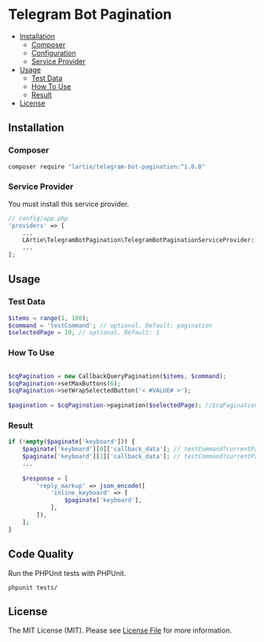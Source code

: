 # Telegram Bot Pagination

- [Installation](#installation)
    - [Composer](#composer)
    - [Configuration](#configuration)
    - [Service Provider](#service-provider)
- [Usage](#usage)
    - [Test Data](#test-data)
    - [How To Use](#how-to-use)
    - [Result](#result)
- [License](#license)

## Installation

### Composer
```bash
composer require "lartie/telegram-bot-pagination:^1.0.0"
```

### Service Provider

You must install this service provider.
```php
// config/app.php
'providers' => [
    ...
    LArtie\TelegramBotPagination\TelegramBotPaginationServiceProvider::class,
    ...
];
```

## Usage

### Test Data
```php
$items = range(1, 100); 
$command = 'testCommand'; // optional. Default: pagination
$selectedPage = 10; // optional. Default: 1
```

### How To Use
```php

$cqPagination = new CallbackQueryPagination($items, $command);
$cqPagination->setMaxButtons(6);
$cqPagination->setWrapSelectedButton('< #VALUE# >');
    
$pagination = $cqPagination->pagination($selectedPage); //$cqPagination->setSelectedPage($selectedPage);

```

### Result
```php
if (!empty($paginate['keyboard'])) {
    $paginate['keyboard'][0]['callback_data']; // testCommand?currentPage10=&nextPage=1
    $paginate['keyboard'][1]['callback_data']; // testCommand?currentPage10=&nextPage=9
    ...
    
    $response = [
        'reply_markup' => json_encode([
            'inline_keyboard' => [
                $paginate['keyboard'],
            ],
        ]),
    ];
}
```

## Code Quality

Run the PHPUnit tests with PHPUnit. 

    phpunit tests/


## License

The MIT License (MIT). Please see [License File](LICENSE.md) for more information.